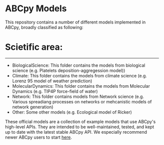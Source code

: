 # ABCpy Models

This repository contains a number of different models implemented in ABCpy, broadly classified as following:

# Scietific area:
--------------------------------
* BiologicalScience: This folder contains the models from biological science (e.g. Platelets deposition-aggregession model))
* Climate: This folder contains the models from climate science (e.g. Lorenz 95 model of weather prediction)
* MolecularDynamics: This folder contains the models from Molecular Dynamics (e.g. TIP4P force-field of water)
* Network: This folder contains models from Network science (e.g. Various spreadiang processes on networks or mehcanistic models of network generation)
* Other: Some other models (e.g. Ecological model of Ricker)
 
These official models are a collection of example models that use ABCpy's high-level APIs. They are intended to be well-maintained, tested, and kept up to date with the latest stable ABCpy API. We especially recommend newer ABCpy users to start [here](http://abcpy.readthedocs.io/en/latest/README.html#getting-started).

